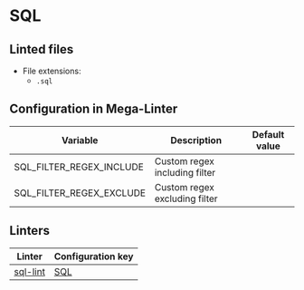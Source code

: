 <!-- markdownlint-disable MD003 MD020 MD033 MD041 -->
<!-- Generated by .automation/build.py, please do not update manually -->
<!-- Instead, update descriptor file at https://github.com/nvuillam/mega-linter/tree/master/megalinter/descriptors/sql.yml -->
# SQL

## Linted files

- File extensions:
  - `.sql`

## Configuration in Mega-Linter

| Variable | Description | Default value |
| ----------------- | -------------- | -------------- |
| SQL_FILTER_REGEX_INCLUDE | Custom regex including filter |  |
| SQL_FILTER_REGEX_EXCLUDE | Custom regex excluding filter |  |

## Linters

| Linter | Configuration key |
| ------ | ----------------- |
| [sql-lint](sql_sql_lint.md) | [SQL](sql_sql_lint.md) |
